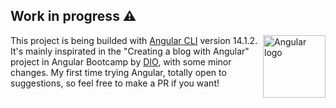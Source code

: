 ## Work in progress ⚠️

<img src="https://upload.wikimedia.org/wikipedia/commons/c/cf/Angular_full_color_logo.svg" alt="Angular logo" style="height: 100px; width:100px; float:right;"/>

This project is being builded with [Angular CLI](https://github.com/angular/angular-cli) version 14.1.2. It's mainly inspirated in the "Creating a blog with Angular" project in Angular Bootcamp by [DIO](https://www.dio.me), with some minor changes. My first time trying Angular, totally open to suggestions, so feel free to make a PR if you want!